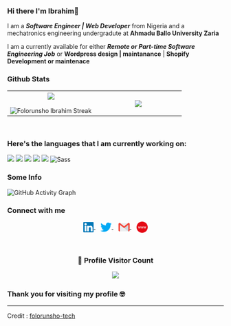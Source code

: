 ### Hi there I'm Ibrahim👋

<p>
  I am a <em><b> Software Engineer | Web Developer</b></em> from Nigeria and a mechatronics engineering undergradute at <b> Ahmadu Ballo University Zaria</b>
<p>
  
 <p>
  I am a currently available for either <em><b>Remote or Part-time Software Engineering Job</b> </em> or <b>Wordpress design | maintanance</b> | <b> Shopify Development or maintenace</b>
<p>

  ### Github Stats
  
<!-- ![GitHub stats](https://github-readme-stats.vercel.app/api?username=folorunsho-tech&show_icons=true&count_private=true&include_all_commits=true&title_color=f8333c&icon_color=f8333c)
![Top Langs](https://github-readme-stats.vercel.app/api/top-langs/?username=folorunsho-tech&layout=compact&custom_title=Tech%20I%20use&title_color=f8333c&card_width=445) -->
  
  <table border="0" align="center">
<tr border="0">
<td width="50%" align="center">
  
  <img  align="center"  src="https://github-readme-stats.vercel.app/api?username=folorunsho-tech&theme=radical&show_icons=true&count_private=true" />
  <br></br>
  <img  title="🔥 Get streak stats for your profile at git.io/streak-stats" alt="Folorunsho Ibrahim Streak" src="https://github-readme-streak-stats.herokuapp.com/?user=folorunsho-tech&theme=radical&hide_border=true" />


  
</td>

<td width="50%" align="center">

  <img  align="center"  src="https://github-readme-stats.anuraghazra1.vercel.app/api/top-langs/?username=folorunsho-tech&theme=radical&hide_border=true&no-bg=true&no-frame=true&langs_count=10"/>
  
  </td>
</tr>
</table>

<br>

 ### Here's the languages that I am currently working on:

![](https://img.shields.io/badge/React-20232A?style=for-the-badge&logo=react&logoColor=61DAFB)
![](https://img.shields.io/badge/Nextjs-000000?style=for-the-badge&logo=next&logoColor=white)
![](https://img.shields.io/badge/JavaScript-F7DF1E?style=for-the-badge&logo=javascript&logoColor=black)
![](https://img.shields.io/badge/HTML5-E34F26?style=for-the-badge&logo=html5&logoColor=white)
![](https://img.shields.io/badge/CSS3-1572B6?style=for-the-badge&logo=css3&logoColor=white)
![Sass](https://img.shields.io/badge/-Sass-%23CC6699?style=flat-square&logo=sass&logoColor=ffffff)
  
  
  ### Some Info
  
  ![GitHub Activity Graph](https://activity-graph.herokuapp.com/graph?username=folorunsho-tech&bg_color=000000&color=4fff67&line=4fff67&point=ffffff&area=true&hide_border=true)  </p>
  
  ### Connect with me 
  
<p align="center">
  
<a href="https://www.linkedin.com/in/folorunsho-ibrahim-t/" target="_blank">
  <img align="center" alt="Folorunsho Ibrahim Babatunde | Linkedin" width="24px" src="https://github.com/SatYu26/SatYu26/blob/master/Assets/Linkedin.svg" />
</a> &nbsp;&nbsp;
<a href="https://twitter.com/tacheyontechs" target="_blank">
  <img align="center" alt="Folorunsho Ibrahim Babatunde | Twitter" width="26px" src="https://github.com/SatYu26/SatYu26/blob/master/Assets/Twitter.svg" />
</a> &nbsp;&nbsp;
<a href="mailto:tacheyontech@gmail.com" target="_blank">
  <img align="center" alt="Folorunsho Ibrahim Babatunde | Gmail" width="26px" src="https://github.com/SatYu26/SatYu26/blob/master/Assets/Gmail.svg" />
</a> &nbsp;&nbsp;
<a href="https://folorunshoibr.com" target="_blank">
  <img align="center" alt="Folorunsho Ibrahim Babatunde | Website" width="26px" src="https://github.com/SatYu26/SatYu26/blob/master/Assets/www.svg" />
</a>

<p>
  
<br>
  
<div align=center>
  <h3><b>📍 Profile Visitor Count</b></h3>
</div>
    
<!-- retro visitor counter -->  
<p align="center" >   
  <img src="https://profile-counter.glitch.me/folorunsho-tech/count.svg" />  
</p>
   
<!-- [![GitHub Streak](https://github-readme-streak-stats.herokuapp.com/?user=folorunsho-tech&theme=radical)](https://git.io/streak-stats) 
[![trophy](https://github-profile-trophy.vercel.app/?username=folorunsho-tech)](https://github.com/ryo-ma/github-profile-trophy) -->
  
### Thank you for visiting my profile 🤓 

------

Credit : [folorunsho-tech](https://github.com/folorunsho-tech)
